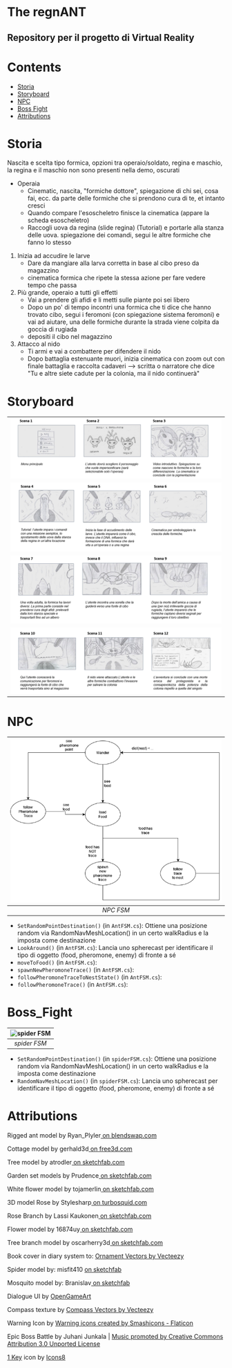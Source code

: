 # The regnANT
## Repository per il progetto di Virtual Reality
# Contents

- [Storia](#Storia)
- [Storyboard](#Storyboard)
- [NPC](#NPC)
- [Boss Fight](#Boss_Fight)
- [Attributions](#Attributions)


# Storia
Nascita e scelta tipo formica, opzioni tra operaio/soldato, regina e maschio, la regina e il maschio non sono presenti nella demo, oscurati

* Operaia
    * Cinematic, nascita, "formiche dottore", spiegazione di chi sei, cosa fai, ecc. da parte delle formiche che si prendono cura di te, et intanto cresci
    * Quando compare l'esoscheletro finisce la cinematica (appare la scheda esoscheletro)
    * Raccogli uova da regina (slide regina) (Tutorial) e portarle alla stanza delle uova. spiegazione dei comandi, segui le altre formiche che fanno lo stesso
1. Inizia ad accudire le larve
    * Dare da mangiare alla larva corretta in base al cibo preso da magazzino
    * cinematica formica che ripete la stessa azione per fare vedere tempo che passa
2. Più grande, operaio a tutti gli effetti
    * Vai a prendere gli afidi e li metti sulle piante poi sei libero
    * Dopo un po' di tempo incontri una formica che ti dice che hanno trovato cibo, segui i feromoni (con spiegazione sistema feromoni) e vai ad aiutare, una delle formiche durante la strada viene colpita da goccia di rugiada
    * depositi il cibo nel magazzino
3. Attacco al nido
    * Ti armi e vai a combattere per difendere il nido
    * Dopo battaglia estenuante muori, inizia cinematica con zoom out con finale battaglia e raccolta cadaveri --> scritta o narratore che dice "Tu e altre siete cadute per la colonia, ma il nido continuerà"

# Storyboard
|                                           |
|:-----------------------------------------:|
| ![S1](/ReadmeImages/Storyboard1.png "s1") |
| ![S2](/ReadmeImages/Storyboard2.png "s2") |
| ![S3](/ReadmeImages/Storyboard3.png "s3") |
| ![S4](/ReadmeImages/Storyboard4.png "s4") |


# NPC
| ![NPC FSM](/ReadmeImages/NPCFSM.png "NPC FSM") |
|:----------------------------------------------:|
|                   *NPC FSM*                    |

- `SetRandomPointDestination()` (in `AntFSM.cs`): Ottiene una posizione random via RandomNavMeshLocation() in un certo walkRadius e la imposta come destinazione
- `LookAround()` (in `AntFSM.cs`): Lancia uno spherecast per identificare il tipo di oggetto (food, pheromone, enemy) di fronte a sé
- `moveToFood()` (in `AntFSM.cs`): 
- `spawnNewPheromoneTrace()` (in `AntFSM.cs`): 
- `followPheromoneTraceToNestState()` (in `AntFSM.cs`): 
- `followPheromoneTrace()` (in `AntFSM.cs`): 

# Boss_Fight

| ![spider FSM](/ReadmeImages/spiderFSM.png "spider FSM") |
|:-------------------------------------------------------:|
|                      *spider FSM*                       |

- `SetRandomPointDestination()` (in `spiderFSM.cs`): Ottiene una posizione random via RandomNavMeshLocation() in un certo walkRadius e la imposta come destinazione
- `RandomNavMeshLocation()` (in `spiderFSM.cs`): Lancia uno spherecast per identificare il tipo di oggetto (food, pheromone, enemy) di fronte a sé

# Attributions

Rigged ant model by Ryan_Plyler<a href="https://www.blendswap.com/blend/11127"> on blendswap.com</a>

Cottage model by gerhald3d<a href="https://free3d.com/3d-model/gameready-cottage-free-163528.html"> on free3d.com</a>

Tree model by atrodler<a href="https://sketchfab.com/3d-models/maple-tree-4b27adcf92f644bdabf8ecc6c5bef399"> on sketchfab.com</a>

Garden set models by Prudence<a href="https://sketchfab.com/3d-models/garden-set-d7b65635448f403ca22ffd1b27856bff"> on sketchfab.com</a>

White flower model by tojamerlin<a href="https://sketchfab.com/3d-models/white-flower-9e025b18a39741a4a38b197cee3cdcac"> on sketchfab.com</a>

3D model Rose by Stylesharp<a href="https://www.turbosquid.com/3d-models/3d-model-rose-1242547#"> on turbosquid.com</a>

Rose Branch by Lassi Kaukonen<a href="https://sketchfab.com/3d-models/rose-branch-42b44a59993847d58ae0cf5ef8cef4b7"> on sketchfab.com</a>

Flower model by 16874uy<a href="https://sketchfab.com/3d-models/flower-99237f1d475244c9aed11c9979251ced"> on sketchfab.com</a>

Tree branch model by oscarherry3d<a href="https://sketchfab.com/3d-models/tree-branch-ad3ba37cc8e946e2a429d1b5c315ce19"> on sketchfab.com</a>

Book cover in diary system to: <a href="https://www.vecteezy.com/free-vector/ornament">Ornament Vectors by Vecteezy</a>

Spider model by: misfit410 <a href="https://skfb.ly/6BGpt"> on sketchfab</a>

Mosquito model by: Branislav<a href="https://sketchfab.com/3d-models/mosquito-fce3bbae949c4966a6cfd9d757deba9b"> on sketchfab</a>

Dialogue UI by <a href="https://opengameart.org/content/ui-pack-buttons-and-dialogue">OpenGameArt</a>

Compass texture by <a href="https://www.vecteezy.com/free-vector/compass">Compass Vectors by Vecteezy</a>

Warning Icon by  <a href="https://www.flaticon.com/free-icons/warning" title="warning icons">Warning icons created by Smashicons - Flaticon</a>

Epic Boss Battle by Juhani Junkala | <a href=https://soundcloud.com/juhanijunkala>
Music promoted by <a href=https://www.free-stock-music.com>
Creative Commons Attribution 3.0 Unported License <a href=https://creativecommons.org/licenses/by/3.0/deed.en_US>

<a target="_blank" href="https://icons8.com/icon/54526/1-key">1 Key</a> icon by <a target="_blank" href="https://icons8.com">Icons8</a>